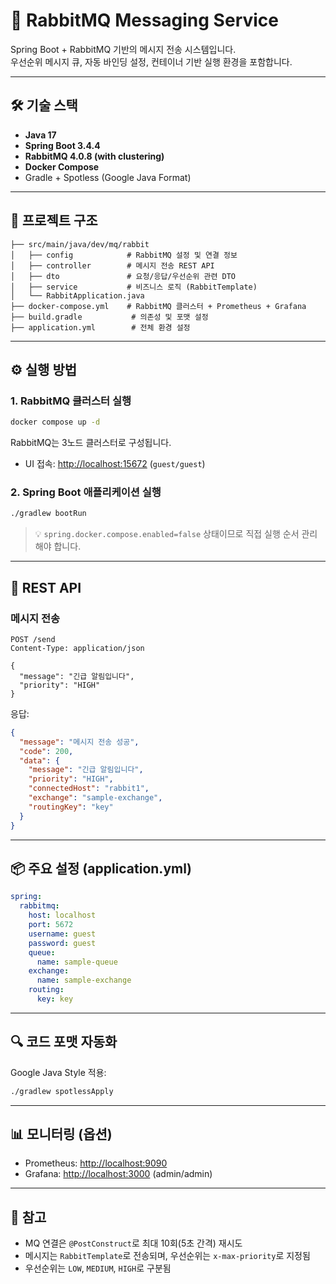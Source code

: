# 🐰 RabbitMQ Messaging Service

Spring Boot + RabbitMQ 기반의 메시지 전송 시스템입니다.  
우선순위 메시지 큐, 자동 바인딩 설정, 컨테이너 기반 실행 환경을 포함합니다.

---

## 🛠 기술 스택

- **Java 17**
- **Spring Boot 3.4.4**
- **RabbitMQ 4.0.8 (with clustering)**
- **Docker Compose**
- Gradle + Spotless (Google Java Format)

---

## 📁 프로젝트 구조

```
├── src/main/java/dev/mq/rabbit
│   ├── config            # RabbitMQ 설정 및 연결 정보
│   ├── controller        # 메시지 전송 REST API
│   ├── dto               # 요청/응답/우선순위 관련 DTO
│   ├── service           # 비즈니스 로직 (RabbitTemplate)
│   └── RabbitApplication.java
├── docker-compose.yml    # RabbitMQ 클러스터 + Prometheus + Grafana
├── build.gradle           # 의존성 및 포맷 설정
├── application.yml        # 전체 환경 설정
```

---

## ⚙️ 실행 방법

### 1. RabbitMQ 클러스터 실행

```bash
docker compose up -d
```

RabbitMQ는 3노드 클러스터로 구성됩니다.

- UI 접속: [http://localhost:15672](http://localhost:15672) (`guest/guest`)

### 2. Spring Boot 애플리케이션 실행

```bash
./gradlew bootRun
```

> 💡 `spring.docker.compose.enabled=false` 상태이므로 직접 실행 순서 관리해야 합니다.

---

## 📡 REST API

### 메시지 전송

```http
POST /send
Content-Type: application/json

{
  "message": "긴급 알림입니다",
  "priority": "HIGH"
}
```

응답:

```json
{
  "message": "메시지 전송 성공",
  "code": 200,
  "data": {
    "message": "긴급 알림입니다",
    "priority": "HIGH",
    "connectedHost": "rabbit1",
    "exchange": "sample-exchange",
    "routingKey": "key"
  }
}
```

---

## 📦 주요 설정 (application.yml)

```yaml
spring:
  rabbitmq:
    host: localhost
    port: 5672
    username: guest
    password: guest
    queue:
      name: sample-queue
    exchange:
      name: sample-exchange
    routing:
      key: key
```

---

## 🔍 코드 포맷 자동화

Google Java Style 적용:

```bash
./gradlew spotlessApply
```

---

## 📊 모니터링 (옵션)

- Prometheus: [http://localhost:9090](http://localhost:9090)
- Grafana: [http://localhost:3000](http://localhost:3000) (admin/admin)

---

## 📝 참고

- MQ 연결은 `@PostConstruct`로 최대 10회(5초 간격) 재시도
- 메시지는 `RabbitTemplate`로 전송되며, 우선순위는 `x-max-priority`로 지정됨
- 우선순위는 `LOW`, `MEDIUM`, `HIGH`로 구분됨
